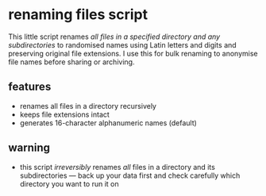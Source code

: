 # renaming files script

This little script renames _all files in a specified directory and any subdirectories_ to randomised names using Latin letters and digits and preserving original file extensions.
I use this for bulk renaming to anonymise file names before sharing or archiving. 

## features

- renames all files in a directory recursively
- keeps file extensions intact
- generates 16-character alphanumeric names (default)

## warning

- this script _irreversibly_ renames _all_ files in a directory and its subdirectories — back up your data first and check carefully which directory you want to run it on
